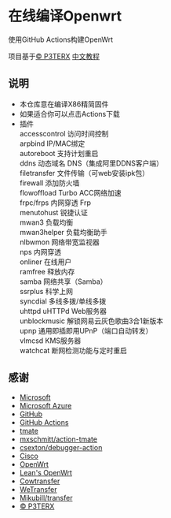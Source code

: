 ﻿# 在线编译Openwrt

使用GitHub Actions构建OpenWrt

项目基于[© P3TERX](https://github.com/P3TERX/Actions-OpenWrt)
[中文教程](https://p3terx.com/archives/build-openwrt-with-github-actions.html)

## 说明

- 本仓库意在编译X86精简固件
- 如果适合你可以点击Actions下载
- 插件  
accesscontrol  访问时间控制  
arpbind  IP/MAC绑定  
autoreboot  支持计划重启  
ddns   动态域名 DNS（集成阿里DDNS客户端）  
filetransfer  文件传输（可web安装ipk包）  
firewall   添加防火墙  
flowoffload  Turbo ACC网络加速  
frpc/frps   内网穿透 Frp  
menutohust 锐捷认证  
mwan3   负载均衡  
mwan3helper  负载均衡助手  
nlbwmon   网络带宽监视器  
nps 内网穿透   
onliner 在线用户  
ramfree  释放内存  
samba   网络共享（Samba）  
ssrplus  科学上网  
syncdial   多线多拨/单线多拨  
uhttpd   uHTTPd Web服务器  
unblockmusic  解锁网易云灰色歌曲3合1新版本  
upnp   通用即插即用UPnP（端口自动转发）  
vlmcsd  KMS服务器  
watchcat  断网检测功能与定时重启  
## 感谢

- [Microsoft](https://www.microsoft.com)
- [Microsoft Azure](https://azure.microsoft.com)
- [GitHub](https://github.com)
- [GitHub Actions](https://github.com/features/actions)
- [tmate](https://github.com/tmate-io/tmate)
- [mxschmitt/action-tmate](https://github.com/mxschmitt/action-tmate)
- [csexton/debugger-action](https://github.com/csexton/debugger-action)
- [Cisco](https://www.cisco.com/)
- [OpenWrt](https://github.com/openwrt/openwrt)
- [Lean's OpenWrt](https://github.com/coolsnowwolf/lede)
- [Cowtransfer](https://cowtransfer.com)
- [WeTransfer](https://wetransfer.com/)
- [Mikubill/transfer](https://github.com/Mikubill/transfer)
- [© P3TERX](https://github.com/P3TERX/Actions-OpenWrt)
